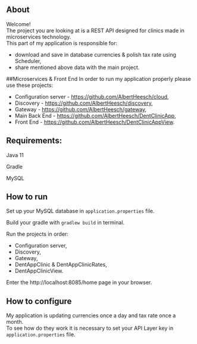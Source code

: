 ## About
Welcome!  
The project you are looking at is a REST API designed for clinics made in microservices technology.  
This part of my application is responsible for:
- download and save in database currencies & polish tax rate using Scheduler,
- share mentioned above data with the main project.

##Microservices & Front End
In order to run my application properly please use these projects:
- Configuration server - https://github.com/AlbertHeesch/cloud,
- Discovery - https://github.com/AlbertHeesch/discovery,
- Gateway - https://github.com/AlbertHeesch/gateway,
- Main Back End - https://github.com/AlbertHeesch/DentClinicApp,
- Front End - https://github.com/AlbertHeesch/DentClinicAppView.

## Requirements:

Java 11

Gradle

MySQL

## How to run
Set up your MySQL database in `application.properties` file.

Build your gradle with `gradlew build` in terminal.

Run the projects in order:
- Configuration server,
- Discovery,
- Gateway,
- DentAppClinic & DentAppClinicRates,
- DentAppClinicView.

Enter the http://localhost:8085/home page in your browser.

## How to configure
My application is updating currencies once a day and tax rate once a month.  
To see how do they work it is necessary to set your API Layer key in `application.properties` file.